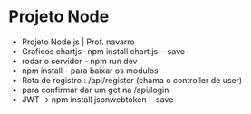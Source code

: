 # Projeto Node
- Projeto Node.js | Prof. navarro
- Graficos chartjs- npm install chart.js --save
- rodar o servidor - npm run dev
- npm install - para baixar os modulos
- Rota de registro : /api/register (chama o controller de user)
- para confirmar dar um get na /api/login
- JWT -> npm install jsonwebtoken --save
